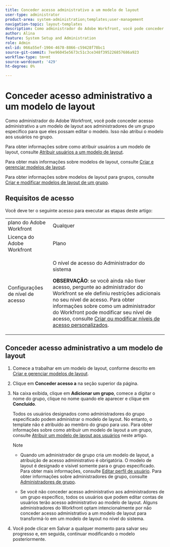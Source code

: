 ```yaml
---
title: Conceder acesso administrativo a um modelo de layout
user-type: administrator
product-area: system-administration;templates;user-management
navigation-topic: layout-templates
description: Como administrador do Adobe Workfront, você pode conceder acesso administrativo a um modelo de layout aos administradores de um grupo específico para que eles possam editar o modelo. Isso não atribui o modelo aos usuários no grupo.
author: Alina
feature: System Setup and Administration
role: Admin
exl-id: 066a55ef-1904-4678-8866-c59428f78bc1
source-git-commit: 7ee96045e5673c51c3ce348f395226857686a923
workflow-type: tm+mt
source-wordcount: '429'
ht-degree: 0%

---
```


# Conceder acesso administrativo a um modelo de layout

Como administrador do Adobe Workfront, você pode conceder acesso administrativo a um modelo de layout aos administradores de um grupo específico para que eles possam editar o modelo. Isso não atribui o modelo aos usuários no grupo.

Para obter informações sobre como atribuir usuários a um modelo de layout, consulte [Atribuir usuários a um modelo de layout](../../../administration-and-setup/customize-workfront/use-layout-templates/assign-users-to-layout-template.md).

Para obter mais informações sobre modelos de layout, consulte [Criar e gerenciar modelos de layout](../../../administration-and-setup/customize-workfront/use-layout-templates/create-and-manage-layout-templates.md).

Para obter informações sobre modelos de layout para grupos, consulte [Criar e modificar modelos de layout de um grupo](../../../administration-and-setup/manage-groups/work-with-group-objects/create-and-modify-a-groups-layout-templates.md).

## Requisitos de acesso

Você deve ter o seguinte acesso para executar as etapas deste artigo:

<table style="table-layout:auto"> 
 <col> 
 <col> 
 <tbody> 
  <tr> 
   <td role="rowheader">plano do Adobe Workfront</td> 
   <td>Qualquer</td> 
  </tr> 
  <tr> 
   <td role="rowheader">Licença do Adobe Workfront</td> 
   <td>Plano</td> 
  </tr> 
  <tr> 
   <td role="rowheader">Configurações de nível de acesso</td> 
   <td><p>O nível de acesso do Administrador do sistema</p><p><b>OBSERVAÇÃO</b>: se você ainda não tiver acesso, pergunte ao administrador do Workfront se ele definiu restrições adicionais no seu nível de acesso. Para obter informações sobre como um administrador do Workfront pode modificar seu nível de acesso, consulte <a href="../../../administration-and-setup/add-users/configure-and-grant-access/create-modify-access-levels.md" class="MCXref xref">Criar ou modificar níveis de acesso personalizados</a>.</p> </td> 
  </tr> 
 </tbody> 
</table>

## Conceder acesso administrativo a um modelo de layout

1. Comece a trabalhar em um modelo de layout, conforme descrito em [Criar e gerenciar modelos de layout](../../../administration-and-setup/customize-workfront/use-layout-templates/create-and-manage-layout-templates.md).
1. Clique em **Conceder acesso a** na seção superior da página.
1. Na caixa exibida, clique em **Adicionar um grupo**, comece a digitar o nome do grupo, clique no nome quando ele aparecer e clique em **Concluído**.

   Todos os usuários designados como administradores do grupo especificado podem administrar o modelo de layout. No entanto, o template não é atribuído ao membro do grupo para uso. Para obter informações sobre como atribuir um modelo de layout a um grupo, consulte [Atribuir um modelo de layout aos usuários](../../../administration-and-setup/customize-workfront/use-layout-templates/assign-users-to-layout-template.md#assign) neste artigo.

   >[!NOTE]
   >
   >* Quando um administrador de grupo cria um modelo de layout, a atribuição de acesso administrativo é obrigatória. O modelo de layout é designado e visível somente para o grupo especificado. Para obter mais informações, consulte [Editar perfil de usuário](../../../administration-and-setup/add-users/create-and-manage-users/edit-a-users-profile.md). Para obter informações sobre administradores de grupo, consulte [Administradores de grupo](../../../administration-and-setup/manage-groups/group-roles/group-administrators.md).
   >   
   >* Se você não conceder acesso administrativo aos administradores de um grupo específico, todos os usuários que podem editar contas de usuários terão acesso administrativo ao modelo de layout. Alguns administradores do Workfront optam intencionalmente por não conceder acesso administrativo a um modelo de layout para transformá-lo em um modelo de layout no nível do sistema.

1. Você pode clicar em Salvar a qualquer momento para salvar seu progresso e, em seguida, continuar modificando o modelo posteriormente.
